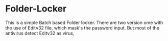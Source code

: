 # Folder-Locker
This is a simple Batch based Folder locker.
There are two version ome with the use of Editv32 file, which mask's the password input. But most of the antivirus detect Editv32 as virus,
